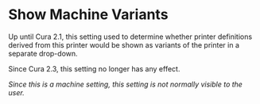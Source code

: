 Show Machine Variants
====
Up until Cura 2.1, this setting used to determine whether printer definitions derived from this printer would be shown as variants of the printer in a separate drop-down.

Since Cura 2.3, this setting no longer has any effect.

*Since this is a machine setting, this setting is not normally visible to the user.*